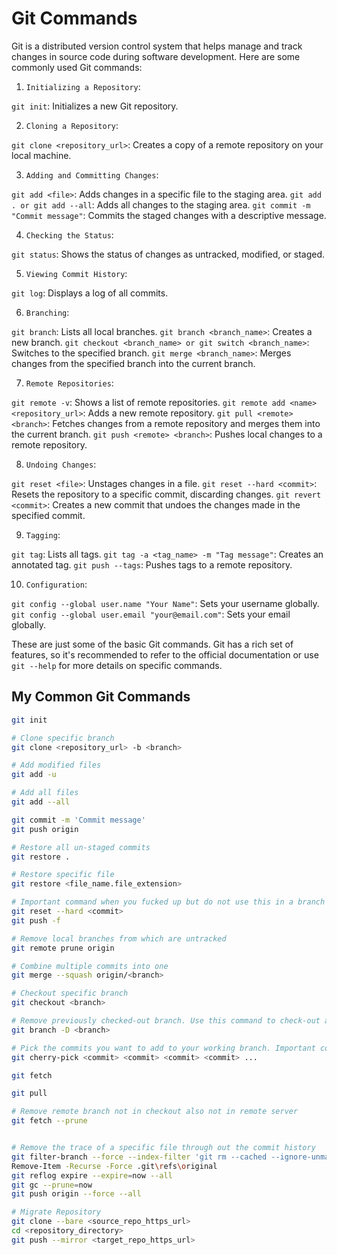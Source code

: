 # Git Commands

Git is a distributed version control system that helps manage and track changes in source code during software development. Here are some commonly used Git commands:

1. ```Initializing a Repository```:

```git init```: Initializes a new Git repository.

2. ```Cloning a Repository```:

```git clone <repository_url>```: Creates a copy of a remote repository on your local machine.

3. ```Adding and Committing Changes```:

```git add <file>```: Adds changes in a specific file to the staging area.
```git add . or git add --all```: Adds all changes to the staging area.
```git commit -m "Commit message"```: Commits the staged changes with a descriptive message.

4. ```Checking the Status```:

```git status```: Shows the status of changes as untracked, modified, or staged.

5. ```Viewing Commit History```:

```git log```: Displays a log of all commits.

6. ```Branching```:

```git branch```: Lists all local branches.
```git branch <branch_name>```: Creates a new branch.
```git checkout <branch_name> or git switch <branch_name>```: Switches to the specified branch.
```git merge <branch_name>```: Merges changes from the specified branch into the current branch.

7. ```Remote Repositories```:

```git remote -v```: Shows a list of remote repositories.
```git remote add <name> <repository_url>```: Adds a new remote repository.
```git pull <remote> <branch>```: Fetches changes from a remote repository and merges them into the current branch.
```git push <remote> <branch>```: Pushes local changes to a remote repository.

8. ```Undoing Changes```:

```git reset <file>```: Unstages changes in a file.
```git reset --hard <commit>```: Resets the repository to a specific commit, discarding changes.
```git revert <commit>```: Creates a new commit that undoes the changes made in the specified commit.

9. ```Tagging```:

```git tag```: Lists all tags.
```git tag -a <tag_name> -m "Tag message"```: Creates an annotated tag.
```git push --tags```: Pushes tags to a remote repository.

10. ```Configuration```:

```git config --global user.name "Your Name"```: Sets your username globally.
```git config --global user.email "your@email.com"```: Sets your email globally.

These are just some of the basic Git commands. Git has a rich set of features, so it's recommended to refer to the official documentation or use ```git --help``` for more details on specific commands.

## My Common Git Commands

```bash
git init

# Clone specific branch
git clone <repository_url> -b <branch>

# Add modified files
git add -u

# Add all files
git add --all

git commit -m 'Commit message'
git push origin

# Restore all un-staged commits
git restore .

# Restore specific file
git restore <file_name.file_extension>

# Important command when you fucked up but do not use this in a branch with CI/CD
git reset --hard <commit>
git push -f

# Remove local branches from which are untracked
git remote prune origin

# Combine multiple commits into one
git merge --squash origin/<branch>

# Checkout specific branch
git checkout <branch>

# Remove previously checked-out branch. Use this command to check-out a branch properly. Otherwise your previous commits will be pushed to the current checked-out branch
git branch -D <branch>

# Pick the commits you want to add to your working branch. Important command when you are developing an app with multiple developers working on.
git cherry-pick <commit> <commit> <commit> <commit> ...

git fetch

git pull

# Remove remote branch not in checkout also not in remote server
git fetch --prune


# Remove the trace of a specific file through out the commit history
git filter-branch --force --index-filter 'git rm --cached --ignore-unmatch "<directory>/<filename>"' --prune-empty --tag-name-filter cat -- --all
Remove-Item -Recurse -Force .git\refs\original
git reflog expire --expire=now --all
git gc --prune=now
git push origin --force --all

# Migrate Repository
git clone --bare <source_repo_https_url>
cd <repository_directory>
git push --mirror <target_repo_https_url>

```
